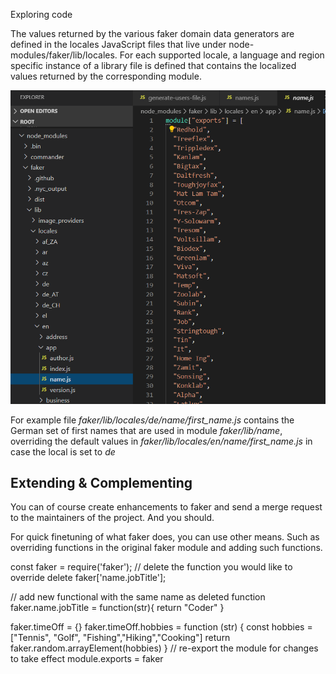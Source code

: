 Exploring code

The values returned by the various faker domain data generators are defined in the locales JavaScript files that live under node-modules/faker/lib/locales. For each supported locale, a language and region specific instance of a library file is defined that contains the localized values returned by the corresponding module. 

![](assets/faker-locales.png)

For example file *faker/lib/locales/de/name/first_name.js* contains the German set of first names that are used in module *faker/lib/name*, overriding the default values in *faker/lib/locales/en/name/first_name.js* in case the local is set to *de*

## Extending & Complementing

You can of course create enhancements to faker and send a merge request to the maintainers of the project. And you should.

For quick finetuning of what faker does, you can use other means. Such as overriding functions in the original faker module and adding such functions.

const faker = require('faker');
// delete the function you would like to override
delete faker['name.jobTitle'];
 
// add new functional with the same name as deleted function
faker.name.jobTitle = function(str){
    return "Coder"
}

faker.timeOff = {} 
faker.timeOff.hobbies = function (str) {
    const hobbies = ["Tennis", "Golf", "Fishing","Hiking","Cooking"]
    return faker.random.arrayElement(hobbies)
}
// re-export the module for changes to take effect
module.exports = faker
 
